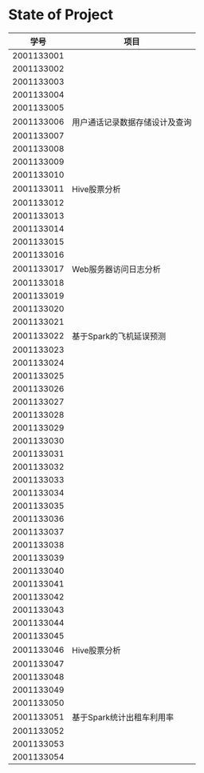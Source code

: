 # State of Project



| 学号       | 项目                           |
| ---------- | ------------------------------ |
| 2001133001 |                                |
| 2001133002 |                                |
| 2001133003 |                                |
| 2001133004 |                                |
| 2001133005 |                                |
| 2001133006 | 用户通话记录数据存储设计及查询 |
| 2001133007 |                                |
| 2001133008 |                                |
| 2001133009 |                                |
| 2001133010 |                                |
| 2001133011 | Hive股票分析                   |
| 2001133012 |                                |
| 2001133013 |                                |
| 2001133014 |                                |
| 2001133015 |                                |
| 2001133016 |                                |
| 2001133017 | Web服务器访问日志分析          |
| 2001133018 |                                |
| 2001133019 |                                |
| 2001133020 |                                |
| 2001133021 |                                |
| 2001133022 | 基于Spark的飞机延误预测        |
| 2001133023 |                                |
| 2001133024 |                                |
| 2001133025 |                                |
| 2001133026 |                                |
| 2001133027 |                                |
| 2001133028 |                                |
| 2001133029 |                                |
| 2001133030 |                                |
| 2001133031 |                                |
| 2001133032 |                                |
| 2001133033 |                                |
| 2001133034 |                                |
| 2001133035 |                                |
| 2001133036 |                                |
| 2001133037 |                                |
| 2001133038 |                                |
| 2001133039 |                                |
| 2001133040 |                                |
| 2001133041 |                                |
| 2001133042 |                                |
| 2001133043 |                                |
| 2001133044 |                                |
| 2001133045 |                                |
| 2001133046 | Hive股票分析                   |
| 2001133047 |                                |
| 2001133048 |                                |
| 2001133049 |                                |
| 2001133050 |                                |
| 2001133051 | 基于Spark统计出租车利用率      |
| 2001133052 |                                |
| 2001133053 |                                |
| 2001133054 |                                |